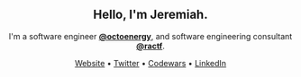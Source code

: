 <h2 align="center">Hello, I'm Jeremiah.</h2>

<p align="center">I'm a software engineer <strong><a href="https://github.com/octoenergy/">@octoenergy</a></strong>, and software engineering consultant <strong><a href="https://github.com/ractf/">@ractf</a></strong>.</p>

<p align="center">
  <a href="https://jerbob.me/">Website</a> •
  <a href="https://twitter.com/jerbob17">Twitter</a> •
  <a href="https://www.codewars.com/users/jerbob">Codewars</a> •
  <a href="https://www.linkedin.com/in/jerbob/">LinkedIn</a>
</p>
